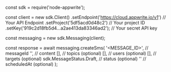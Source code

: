 const sdk = require('node-appwrite');

const client = new sdk.Client()
    .setEndpoint('https://cloud.appwrite.io/v1') // Your API Endpoint
    .setProject('5df5acd0d48c2') // Your project ID
    .setKey('919c2d18fb5d4...a2ae413da83346ad2'); // Your secret API key

const messaging = new sdk.Messaging(client);

const response = await messaging.createSms(
    '<MESSAGE_ID>', // messageId
    '<CONTENT>', // content
    [], // topics (optional)
    [], // users (optional)
    [], // targets (optional)
    sdk.MessageStatus.Draft, // status (optional)
    '' // scheduledAt (optional)
);
